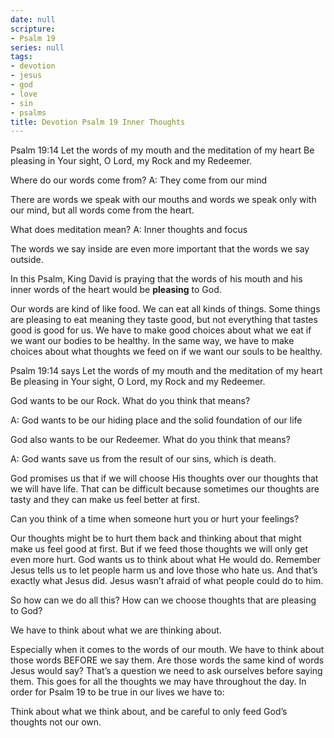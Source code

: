 ```yaml
---
date: null
scripture:
- Psalm 19
series: null
tags:
- devotion
- jesus
- god
- love
- sin
- psalms
title: Devotion Psalm 19 Inner Thoughts
---
```



Psalm 19:14
Let the words of my mouth and the meditation of my heart
Be pleasing in Your sight,
O Lord, my Rock and my Redeemer.

Where do our words come from?
A: They come from our mind

There are words we speak with our mouths and words we speak only with our mind, but all words come from the heart.

What does meditation mean?
A: Inner thoughts and focus

The words we say inside are even more important that the words we say outside.

In this Psalm, King David is praying that the words of his mouth and his inner words of the heart would be **pleasing** to God.

Our words are kind of like food. We can eat all kinds of things. Some things are pleasing to eat meaning they taste good, but not everything that tastes good is good for us. We have to make good choices about what we eat if we want our bodies to be healthy. In the same way, we have to make choices about what thoughts we feed on if we want our souls to be healthy.

Psalm 19:14 says
Let the words of my mouth and the meditation of my heart
Be pleasing in Your sight,
O Lord, my Rock and my Redeemer.

God wants to be our Rock. What do you think that means?

A: God wants to be our hiding place and the solid foundation of our life

God also wants to be our Redeemer. What do you think that means?

A: God wants save us from the result of our sins, which is death.

God promises us that if we will choose His thoughts over our thoughts that we will have life. That can be difficult because sometimes our thoughts are tasty and they can make us feel better at first.

Can you think of a time when someone hurt you or hurt your feelings?

Our thoughts might be to hurt them back and thinking about that might make us feel good at first. But if we feed those thoughts we will only get even more hurt. God wants us to think about what He would do. Remember Jesus tells us to let people harm us and love those who hate us. And that’s exactly what Jesus did. Jesus wasn’t afraid of what people could do to him.

So how can we do all this? How can we choose thoughts that are pleasing to God?

We have to think about what we are thinking about.

Especially when it comes to the words of our mouth. We have to think about those words BEFORE we say them. Are those words the same kind of words Jesus would say? That’s a question we need to ask ourselves before saying them. This goes for all the thoughts we may have throughout the day. In order for Psalm 19 to be true in our lives we have to:

Think about what we think about, and be careful to only feed God’s thoughts not our own.